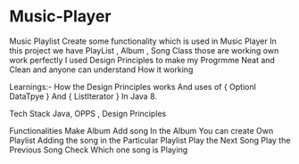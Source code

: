 # Music-Player
Music Playlist
Create some functionality which is used in Music Player In this project we have PlayList , Album , Song Class those are working own work perfectly I used Design Principles to make my Progrmme Neat and Clean and anyone can understand How it working

Learnings:- How the Design Principles works And uses of { Optionl DataTpye } And { ListIterator } In Java 8.

Tech Stack
Java, OPPS , Design Principles

Functionalities
Make Album
Add song In the Album
You can create Own Playlist
Adding the song in the Particular Playlist
Play the Next Song
Play the Previous Song
Check Which one song is Playing
